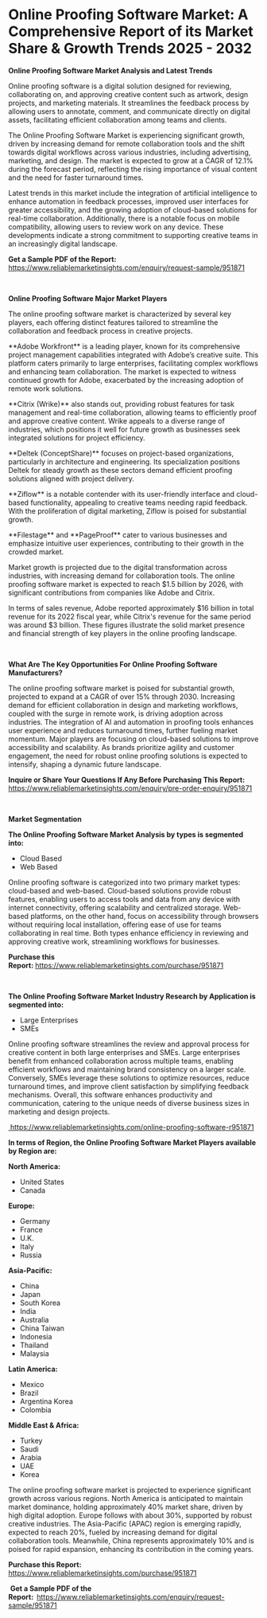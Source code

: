 <p><h1>Online Proofing Software Market: A Comprehensive Report of its Market Share & Growth Trends 2025 - 2032</h1></p><p><strong>Online Proofing Software Market Analysis and Latest Trends</strong></p>
<p><p>Online proofing software is a digital solution designed for reviewing, collaborating on, and approving creative content such as artwork, design projects, and marketing materials. It streamlines the feedback process by allowing users to annotate, comment, and communicate directly on digital assets, facilitating efficient collaboration among teams and clients. </p><p>The Online Proofing Software Market is experiencing significant growth, driven by increasing demand for remote collaboration tools and the shift towards digital workflows across various industries, including advertising, marketing, and design. The market is expected to grow at a CAGR of 12.1% during the forecast period, reflecting the rising importance of visual content and the need for faster turnaround times. </p><p>Latest trends in this market include the integration of artificial intelligence to enhance automation in feedback processes, improved user interfaces for greater accessibility, and the growing adoption of cloud-based solutions for real-time collaboration. Additionally, there is a notable focus on mobile compatibility, allowing users to review work on any device. These developments indicate a strong commitment to supporting creative teams in an increasingly digital landscape.</p></p>
<p><strong>Get a Sample PDF of the Report:&nbsp;</strong> <a href="https://www.reliablemarketinsights.com/enquiry/request-sample/951871?utm_campaign=2241&utm_medium=2&utm_source=Github&utm_content=ia&utm_term=17042025&utm_id=online-proofing-software">https://www.reliablemarketinsights.com/enquiry/request-sample/951871</a></p>
<p>&nbsp;</p>
<p><strong>Online Proofing Software Major Market Players</strong></p>
<p><p>The online proofing software market is characterized by several key players, each offering distinct features tailored to streamline the collaboration and feedback process in creative projects. </p><p>**Adobe Workfront** is a leading player, known for its comprehensive project management capabilities integrated with Adobe’s creative suite. This platform caters primarily to large enterprises, facilitating complex workflows and enhancing team collaboration. The market is expected to witness continued growth for Adobe, exacerbated by the increasing adoption of remote work solutions.</p><p>**Citrix (Wrike)** also stands out, providing robust features for task management and real-time collaboration, allowing teams to efficiently proof and approve creative content. Wrike appeals to a diverse range of industries, which positions it well for future growth as businesses seek integrated solutions for project efficiency.</p><p>**Deltek (ConceptShare)** focuses on project-based organizations, particularly in architecture and engineering. Its specialization positions Deltek for steady growth as these sectors demand efficient proofing solutions aligned with project delivery.</p><p>**Ziflow** is a notable contender with its user-friendly interface and cloud-based functionality, appealing to creative teams needing rapid feedback. With the proliferation of digital marketing, Ziflow is poised for substantial growth.</p><p>**Filestage** and **PageProof** cater to various businesses and emphasize intuitive user experiences, contributing to their growth in the crowded market.</p><p>Market growth is projected due to the digital transformation across industries, with increasing demand for collaboration tools. The online proofing software market is expected to reach $1.5 billion by 2026, with significant contributions from companies like Adobe and Citrix.</p><p>In terms of sales revenue, Adobe reported approximately $16 billion in total revenue for its 2022 fiscal year, while Citrix's revenue for the same period was around $3 billion. These figures illustrate the solid market presence and financial strength of key players in the online proofing landscape.</p></p>
<p>&nbsp;</p>
<p><strong>What Are The Key Opportunities For Online Proofing Software Manufacturers?</strong></p>
<p><p>The online proofing software market is poised for substantial growth, projected to expand at a CAGR of over 15% through 2030. Increasing demand for efficient collaboration in design and marketing workflows, coupled with the surge in remote work, is driving adoption across industries. The integration of AI and automation in proofing tools enhances user experience and reduces turnaround times, further fueling market momentum. Major players are focusing on cloud-based solutions to improve accessibility and scalability. As brands prioritize agility and customer engagement, the need for robust online proofing solutions is expected to intensify, shaping a dynamic future landscape.</p></p>
<p><strong>Inquire or Share Your Questions If Any Before Purchasing This Report:</strong> <a href="https://www.reliablemarketinsights.com/enquiry/pre-order-enquiry/951871?utm_campaign=2241&utm_medium=2&utm_source=Github&utm_content=ia&utm_term=17042025&utm_id=online-proofing-software">https://www.reliablemarketinsights.com/enquiry/pre-order-enquiry/951871</a></p>
<p>&nbsp;</p>
<p><strong>Market Segmentation</strong></p>
<p><strong>The Online Proofing Software Market Analysis by types is segmented into:</strong></p>
<p><ul><li>Cloud Based</li><li>Web Based</li></ul></p>
<p><p>Online proofing software is categorized into two primary market types: cloud-based and web-based. Cloud-based solutions provide robust features, enabling users to access tools and data from any device with internet connectivity, offering scalability and centralized storage. Web-based platforms, on the other hand, focus on accessibility through browsers without requiring local installation, offering ease of use for teams collaborating in real time. Both types enhance efficiency in reviewing and approving creative work, streamlining workflows for businesses.</p></p>
<p><strong>Purchase this Report:&nbsp;</strong><a href="https://www.reliablemarketinsights.com/purchase/951871?utm_campaign=2241&utm_medium=2&utm_source=Github&utm_content=ia&utm_term=17042025&utm_id=online-proofing-software">https://www.reliablemarketinsights.com/purchase/951871</a></p>
<p>&nbsp;</p>
<p><strong>The Online Proofing Software Market Industry Research by Application is segmented into:</strong></p>
<p><ul><li>Large Enterprises</li><li>SMEs</li></ul></p>
<p><p>Online proofing software streamlines the review and approval process for creative content in both large enterprises and SMEs. Large enterprises benefit from enhanced collaboration across multiple teams, enabling efficient workflows and maintaining brand consistency on a larger scale. Conversely, SMEs leverage these solutions to optimize resources, reduce turnaround times, and improve client satisfaction by simplifying feedback mechanisms. Overall, this software enhances productivity and communication, catering to the unique needs of diverse business sizes in marketing and design projects.</p></p>
<p><a href="https://www.reliablemarketinsights.com/online-proofing-software-r951871?utm_campaign=2241&utm_medium=2&utm_source=Github&utm_content=ia&utm_term=17042025&utm_id=online-proofing-software">&nbsp;https://www.reliablemarketinsights.com/online-proofing-software-r951871</a></p>
<p><strong>In terms of Region, the Online Proofing Software Market Players available by Region are:</strong></p>
<p>
    <p> <strong> North America: </strong>
        <ul>
            <li>United States</li>
            <li>Canada</li>
        </ul>
        </p> 
    <p> <strong> Europe: </strong>
        <ul>
            <li>Germany</li>
            <li>France</li>
            <li>U.K.</li>
            <li>Italy</li>
            <li>Russia</li>
        </ul>
        </p> 
    <p> <strong> Asia-Pacific: </strong>
        <ul>
            <li>China</li>
            <li>Japan</li>
            <li>South Korea</li>
            <li>India</li>
            <li>Australia</li>
            <li>China Taiwan</li>
            <li>Indonesia</li>
            <li>Thailand</li>
            <li>Malaysia</li>
        </ul>
        </p> 
    <p> <strong> Latin America: </strong>
        <ul>
            <li>Mexico</li>
            <li>Brazil</li>
            <li>Argentina Korea</li>
            <li>Colombia</li>
        </ul>
        </p> 
    <p> <strong> Middle East & Africa: </strong>
        <ul>
            <li>Turkey</li>
            <li>Saudi</li>
            <li>Arabia</li>
            <li>UAE</li>
            <li>Korea</li>
        </ul>
    </p>
    </p>
<p><p>The online proofing software market is projected to experience significant growth across various regions. North America is anticipated to maintain market dominance, holding approximately 40% market share, driven by high digital adoption. Europe follows with about 30%, supported by robust creative industries. The Asia-Pacific (APAC) region is emerging rapidly, expected to reach 20%, fueled by increasing demand for digital collaboration tools. Meanwhile, China represents approximately 10% and is poised for rapid expansion, enhancing its contribution in the coming years.</p></p>
<p><strong>Purchase this Report: </strong><a href="https://www.reliablemarketinsights.com/purchase/951871?utm_campaign=2241&utm_medium=2&utm_source=Github&utm_content=ia&utm_term=17042025&utm_id=online-proofing-software">https://www.reliablemarketinsights.com/purchase/951871</a></p>
<p>&nbsp;<strong>Get a Sample PDF of the Report:&nbsp;&nbsp;</strong><a href="https://www.reliablemarketinsights.com/enquiry/request-sample/951871?utm_campaign=2241&utm_medium=2&utm_source=Github&utm_content=ia&utm_term=17042025&utm_id=online-proofing-software">https://www.reliablemarketinsights.com/enquiry/request-sample/951871</a></p>
<p><strong></strong></p>
<p><p></p><p></p><p></p></p>